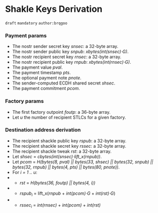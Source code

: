 Shakle Keys Derivation
======
`draft` `mandatory` `author:brqgoo`


### Payment params
 - The nostr sender secret key _snsec_: a 32-byte array.
 - The nostr sender public key _snpub_: _xbytes(int(snsec)⋅G)_.
 - The nostr recipient secret key _rnsec_: a 32-byte array.
 - The nostr recipient public key _rnpub_: _xbytes(int(rnsec)⋅G)_.
 - The payment value _pval_.
 - The payment timestamp _pts_.
 - The optional payment note _pnote_.
 - The sender-computed ECDH shared secret _shsec_.
 - The payment commitment _pcom_.

### Factory params
 - The first factory outpoint _foutp_: a 36-byte array.
 - Let _u_ the number of recipient STLCs for a given factory.

### Destination address derivation
 - The recipient shackle public key _rspub_: a 32-byte array.
 - The recipient shackle secret key _rssec_: a 32-byte array.
 - The recipient shackle tweak _rst_: a 32-byte array.
 - Let _shsec_ = _cbytes(int(snsec)⋅lift_x(rnpub))_.
 - Let _pcom_ = _H(bytes(8, pval) || bytes(33, shsec) || bytes(32, snpub) || bytes(32, rnpub) || bytes(4, pts)  || bytes(80, pnote))_.
 -  For _i = 1 .. u_:
 - - _rst_ = _H(bytes(36, foutp) || bytes(4, i))_
 - - _rspub<sub>i</sub>_ = lift_x(_rnpub_ + _int(pcom)⋅G_ + _int(rst)⋅G_)
 - - _rssec<sub>i</sub>_ = _int(rnsec)_ + _int(pcom)_ + _int(rst)_
